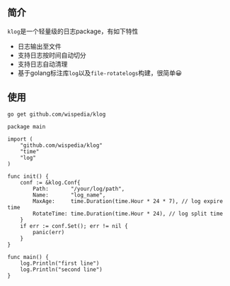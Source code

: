 ## 简介

`klog`是一个轻量级的日志package，有如下特性

- 日志输出至文件
- 支持日志按时间自动切分
- 支持日志自动清理
- 基于golang标注库`log`以及`file-rotatelogs`构建，很简单😀

## 使用

`go get github.com/wispedia/klog`


```golang
package main

import (
    "github.com/wispedia/klog"
    "time"
    "log"
)

func init() {
    conf := &klog.Conf{
        Path:       "/your/log/path",
        Name:       "log_name",
        MaxAge:     time.Duration(time.Hour * 24 * 7), // log expire time
        RotateTime: time.Duration(time.Hour * 24), // log split time
    }
    if err := conf.Set(); err != nil {
        panic(err)
    }
}

func main() {
    log.Println("first line")
    log.Println("second line")
}

```
